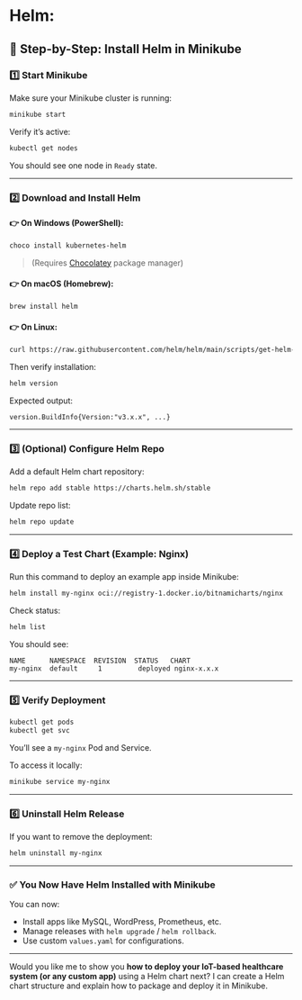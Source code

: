 # Helm:

## 🧭 **Step-by-Step: Install Helm in Minikube**

### **1️⃣ Start Minikube**

Make sure your Minikube cluster is running:

```bash
minikube start
```

Verify it’s active:

```bash
kubectl get nodes
```

You should see one node in `Ready` state.

---

### **2️⃣ Download and Install Helm**

#### 👉 **On Windows (PowerShell):**

```bash
choco install kubernetes-helm
```

> (Requires [Chocolatey](https://chocolatey.org/install) package manager)

#### 👉 **On macOS (Homebrew):**

```bash
brew install helm
```

#### 👉 **On Linux:**

```bash
curl https://raw.githubusercontent.com/helm/helm/main/scripts/get-helm-3 | bash
```

Then verify installation:

```bash
helm version
```

Expected output:

```
version.BuildInfo{Version:"v3.x.x", ...}
```

---

### **3️⃣ (Optional) Configure Helm Repo**

Add a default Helm chart repository:

```bash
helm repo add stable https://charts.helm.sh/stable
```

Update repo list:

```bash
helm repo update
```

---

### **4️⃣ Deploy a Test Chart (Example: Nginx)**

Run this command to deploy an example app inside Minikube:

```bash
helm install my-nginx oci://registry-1.docker.io/bitnamicharts/nginx
```

Check status:

```bash
helm list
```

You should see:

```
NAME      NAMESPACE  REVISION  STATUS   CHART
my-nginx  default     1         deployed nginx-x.x.x
```

---

### **5️⃣ Verify Deployment**

```bash
kubectl get pods
kubectl get svc
```

You’ll see a `my-nginx` Pod and Service.

To access it locally:

```bash
minikube service my-nginx
```

---

### **6️⃣ Uninstall Helm Release**

If you want to remove the deployment:

```bash
helm uninstall my-nginx
```

---

### ✅ **You Now Have Helm Installed with Minikube**

You can now:

* Install apps like MySQL, WordPress, Prometheus, etc.
* Manage releases with `helm upgrade` / `helm rollback`.
* Use custom `values.yaml` for configurations.

---

Would you like me to show you **how to deploy your IoT-based healthcare system (or any custom app)** using a Helm chart next? I can create a Helm chart structure and explain how to package and deploy it in Minikube.

